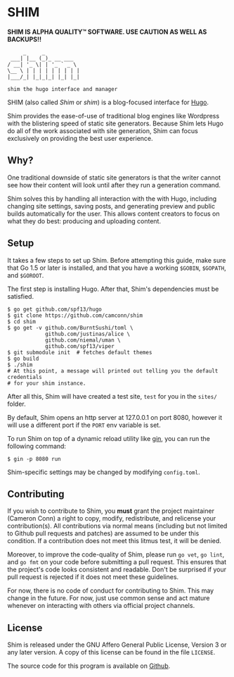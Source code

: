 # SHIM

**SHIM IS ALPHA QUALITY™ SOFTWARE. USE CAUTION AS WELL AS BACKUPS!!**

```
     _     _
 ___| |__ (_)_ __ ___
/ __| '_ \| | '_ ` _ \
\__ \ | | | | | | | | |
|___/_| |_|_|_| |_| |_|

shim the hugo interface and manager
```

SHIM (also called *Shim* or *shim*) is a blog-focused interface for
[Hugo](https://github.com/spf13/hugo).

Shim provides the ease-of-use of traditional blog engines like Wordpress with
the blistering speed of static site generators. Because Shim lets Hugo do all
of the work associated with site generation, Shim can focus exclusively on
providing the best user experience.

## Why?

One traditional downside of static site generators is that the writer cannot see
how their content will look until after they run a generation command.

Shim solves this by handling all interaction with the with Hugo, including
changing site settings, saving posts, and generating preview and public builds
automatically for the user. This allows content creators to focus on what they
do best: producing and uploading content.

## Setup
It takes a few steps to set up Shim. Before attempting this guide, make sure that
Go 1.5 or later is installed, and that you have a working `$GOBIN`, `$GOPATH`,
and `$GOROOT`.

The first step is installing Hugo. After that, Shim's dependencies must be satisfied.

```
$ go get github.com/spf13/hugo
$ git clone https://github.com/camconn/shim
$ cd shim
$ go get -v github.com/BurntSushi/toml \
            github.com/justinas/alice \
            github.com/niemal/uman \
            github.com/spf13/viper
$ git submodule init  # fetches default themes
$ go build
$ ./shim
# At this point, a message will printed out telling you the default credentials
# for your shim instance.
```

After all this, Shim will have created a test site, `test` for you in the `sites/` folder.

By default, Shim opens an http server at 127.0.0.1 on port 8080, however it will
use a different port if the `PORT` env variable is set.

To run Shim on top of a dynamic reload utility like [gin](https://github.com/codegangsta/gin),
you can run the following command:
```
$ gin -p 8080 run
```

Shim-specific settings may be changed by modifying `config.toml`.

## Contributing
If you wish to contribute to Shim, you **must** grant the project maintainer
(Cameron Conn) a right to copy, modify, redistribute, and relicense your
contribution(s). All contributions via normal means (including but not limited
to Github pull requests and patches) are assumed to be under this condition.
If a contribution does not meet this litmus test, it will be denied.

Moreover, to improve the code-quality of Shim, please run `go vet`, `go lint`,
and `go fmt` on your code before submitting a pull request. This ensures that
the project's code looks consistent and readable. Don't be surprised if your
pull request is rejected if it does not meet these guidelines.

For now, there is no code of conduct for contributing to Shim. This may change
in the future. For now, just use common sense and act mature whenever on interacting
with others via official project channels.

## License
Shim is released under the GNU Affero General Public License, Version 3 or any
later version. A copy of this license can be found in the file `LICENSE`.

The source code for this program is available on [Github](https://github.com/camconn/shim).
